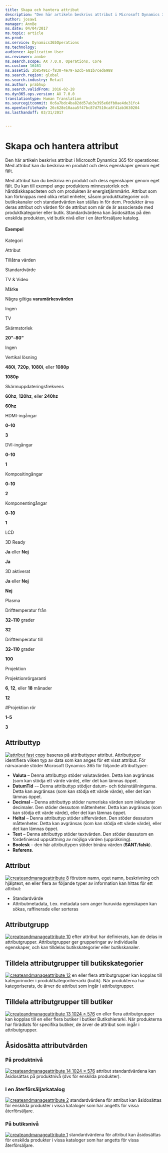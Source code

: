 ```yaml
---
title: Skapa och hantera attribut
description: "Den här artikeln beskrivs attribut i Microsoft Dynamics 365 för operationer. Med attribut kan du beskriva en produkt och dess egenskaper genom eget fält."
author: josaw1
manager: AnnBe
ms.date: 04/04/2017
ms.topic: article
ms.prod: 
ms.service: Dynamics365Operations
ms.technology: 
audience: Application User
ms.reviewer: annbe
ms.search.scope: AX 7.0.0, Operations, Core
ms.custom: 16461
ms.assetid: 2b85491c-f830-4e79-a2cb-681b7ced6988
ms.search.region: global
ms.search.industry: Retail
ms.author: prabhup
ms.search.validFrom: 2016-02-28
ms.dyn365.ops.version: AX 7.0.0
translationtype: Human Translation
ms.sourcegitcommit: 0c6a7bdc4ba82dd57ab3e395e6dfb0ae4de31fc4
ms.openlocfilehash: 26c628e10aaa5f47bc87d7510ca8f41ab3630204
ms.lasthandoff: 03/31/2017


---
```


# <a name="create-and-manage-attributes"></a>Skapa och hantera attribut

Den här artikeln beskrivs attribut i Microsoft Dynamics 365 för operationer. Med attribut kan du beskriva en produkt och dess egenskaper genom eget fält.

Med attribut kan du beskriva en produkt och dess egenskaper genom eget fält. Du kan till exempel ange produktens minnesstorlek och hårddiskkapaciteten och om produkten är energistjärnmärkt. Attribut som kan förknippas med olika retail enheter, såsom produktkategorier och butikskanaler och standardvärden kan ställas in för dem. Produkter ärva deras attribut och värden för de attribut som när de är associerade med produktkategorier eller butik. Standardvärdena kan åsidosättas på den enskilda produkten, vid butik nivå eller i en återförsäljare katalog.

#### <a name="examples"></a>Exempel

Kategori

Attribut

Tillåtna värden

Standardvärde

TV & Video

Märke

Några giltiga **varumärkesvärden**

Ingen

TV

Skärmstorlek

**20"**–**80"**

Ingen

Vertikal lösning

**480i**, **720p**, **1080i**, eller **1080p**

**1080p**

Skärmuppdateringsfrekvens

**60hz**, **120hz**, eller **240hz**

**60hz**

HDMI-ingångar

**0**–**10**

**3**

DVI-ingångar

**0**–**10**

**1**

Kompositingångar

**0**–**10**

**2**

Komponentingångar

**0**–**10**

**1**

LCD

3D Ready

**Ja** eller **Nej**

**Ja**

3D aktiverat

**Ja** eller **Nej**

**Nej**

Plasma

Drifttemperatur från

**32**–**110** grader

**32**

Drifttemperatur till

**32**–**110** grader

**100**

Projektion

Projektionrörgaranti

**6**, **12**, eller **18** månader

**12**

\#Projektion rör

**1**–**5**

**3**

## <a name="attribute-type"></a>Attributtyp
  [![attribut fast copy](./media/attributes-fixed-copy.png)](./media/attributes-fixed-copy.png) baseras på attributtyper attribut. Attributtyper identifiera vilken typ av data som kan anges för ett visst attribut. För närvarande stöder Microsoft Dynamics 365 för följande attributtyper:

-   **Valuta** – Denna attributtyp stöder valutavärden. Detta kan avgränsas (som kan stödja ett värde värde), eller det kan lämnas öppet.
-   **DatumTid** -– Denna attributtyp stödjer datum- och tidsinställningarna. Detta kan avgränsas (som kan stödja ett värde värde), eller det kan lämnas öppet.
-   **Decimal** – Denna attributtyp stöder numeriska värden som inkluderar decimaler. Den stöder dessutom måttenheter. Detta kan avgränsas (som kan stödja ett värde värde), eller det kan lämnas öppet.
-   **Heltal** – Denna attributtyp stöder siffervärden. Den stöder dessutom måttenheter. Detta kan avgränsas (som kan stödja ett värde värde), eller det kan lämnas öppet.
-   **Text** – Denna attributtyp stöder textvärden. Den stöder dessutom en fördefinierad uppsättning av möjliga värden (uppräkning).
-   **Boolesk** – den här attributtypen stöder binära värden (**SANT**/**falsk**).
-   **Referens**.

## <a name="attribute"></a>Attribut
  [![createandmanageattribute 8](./media/createandmanageattribute-8.png)](./media/createandmanageattribute-8.png) förutom namn, eget namn, beskrivning och hjälptext, en eller flera av följande typer av information kan hittas för ett attribut:

-   Standardvärde
-   Attributmetadata, t.ex. metadata som anger huruvida egenskapen kan sökas, raffinerade eller sorteras

## <a name="attribute-group"></a>Attributgrupp
  [![createandmanageattribute 10](./media/createandmanageattribute-10.png)](./media/createandmanageattribute-10.png) efter attribut har definierats, kan de delas in attributgrupper. Attributgrupper ger grupperingar av individuella egenskaper, och kan tilldelas butikskategorier eller butikskanaler.

## <a name="assigning-attribute-groups-to-retail-categories"></a>Tilldela attributgrupper till butikskategorier
  [![createandmanageattribute 12](./media/createandmanageattribute-12.png)](./media/createandmanageattribute-12.png) en eller flera attributgrupper kan kopplas till kategorinoder i produktkategorihierarki (butik). När produkterna har kategoriserats, de ärver de attribut som ingår i attributgrupper.

## <a name="assigning-attribute-groups-to-retail-stores"></a>Tilldela attributgrupper till butiker
  [![createandmanageattribute 13 1024 × 576](./media/createandmanageattribute-13-1024x576.png)](./media/createandmanageattribute-13-1024x576.png) en eller flera attributgrupper kan kopplas till en eller flera butiker i butiker Butikshierarki. När produkterna har förädlats för specifika butiker, de ärver de attribut som ingår i attributgrupper.

## <a name="overriding-attribute-values"></a>Åsidosätta attributvärden
### <a name="at-the-product-level"></a>På produktnivå

  [![createandmanageattribute 14 1024 × 576](./media/createandmanageattribute-14-1024x576.png)](./media/createandmanageattribute-14-1024x576.png) attribut standardvärdena kan åsidosättas på produktnivå (dvs för enskilda produkter).

### <a name="in-a-retail-catalog"></a>I en återförsäljarkatalog

  [![createandmanageattribute 2](./media/createandmanageattribute-2.png)](./media/createandmanageattribute-2.png) standardvärdena för attribut kan åsidosättas för enskilda produkter i vissa kataloger som har angetts för vissa återförsäljare.

### <a name="at-the-retail-channel-level"></a>På butiksnivå

  [![createandmanageattribute 1](./media/createandmanageattribute-1.jpg)](./media/createandmanageattribute-1.jpg) standardvärdena för attribut kan åsidosättas för enskilda produkter i vissa kataloger som har angetts för vissa återförsäljare.


